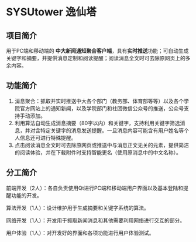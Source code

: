 # SYSUtower 逸仙塔

## 项目简介

用于PC端和移动端的 **中大新闻通知聚合客户端**，具有**实时推送**功能；可自动生成关键字和摘要，并提供消息定制和阅读提醒；阅读消息全文时可去除原网页上的多余内容。

## 功能简介

1. 消息聚合：抓取并实时推送中大各个部门（教务部、体育部等等）以及各个学院官方网站上的通知新闻，以及学院部门和社团微信公众号的推送，公众号支持手动添加。
2. 利用算法自动生成消息摘要（80字以内）和关键字，支持利用关键字筛选消息，并对含特定关键字的消息发送提醒。一旦消息内容可能含有用户姓名等个人信息还可进行特殊提醒。
3. 点击阅读消息全文时可去除原网页或推送中与消息正文无关的元素，提供简洁的阅读体验，并在下载附件时支持智能更名（使用原消息中的中文名称）。

## 分工简介

前端开发（2人）：各自负责使用Qt进行PC端和移动端用户界面以及基本登陆和提醒功能的开发。

算法开发（1人）：设计维护用于生成摘要和关键字系统的算法。

网络开发（1人）：开发用于抓取新闻消息和其他需要利用网络进行交互的部分。

用户体验（1人）：对开发好的界面和各项功能进行用户体验测试。
